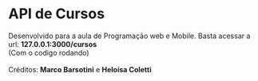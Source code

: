 # API de Cursos

Desenvolvido para a aula de Programação web e Mobile. Basta acessar a url:  <b> 127.0.0.1:3000/cursos </b>  <br> (Com o codigo rodando) <br><br>
Créditos: <b>Marco Barsotini</b> e <b>Heloísa Coletti</b>
